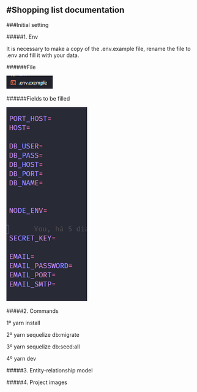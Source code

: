 #Shopping list documentation
---

###Initial setting

#####1. Env

It is necessary to make a copy of the .env.example file, rename the file to .env and fill it with your data.

######File

![Alt text](./docs/images/envExemplo.png)

######Fields to be filled

![Alt text](./docs/images/fields.png)

#####2. Commands

1º yarn install

2º yarn sequelize db:migrate

3º yarn sequelize db:seed:all

4º yarn dev

#####3. Entity-relationship model

#####4. Project images
